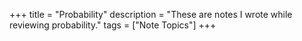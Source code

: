 +++
title = "Probability"
description = "These are notes I wrote while reviewing probability."
tags = ["Note Topics"]
+++
